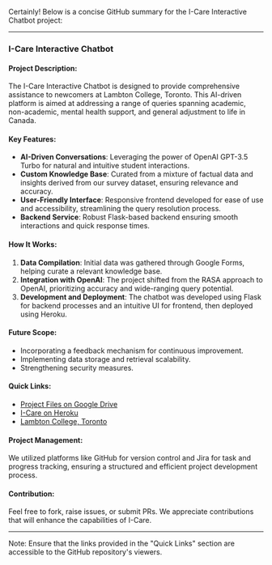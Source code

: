 Certainly! Below is a concise GitHub summary for the I-Care Interactive Chatbot project:

---

### I-Care Interactive Chatbot

#### Project Description:
The I-Care Interactive Chatbot is designed to provide comprehensive assistance to newcomers at Lambton College, Toronto. This AI-driven platform is aimed at addressing a range of queries spanning academic, non-academic, mental health support, and general adjustment to life in Canada.

#### Key Features:
- **AI-Driven Conversations**: Leveraging the power of OpenAI GPT-3.5 Turbo for natural and intuitive student interactions.
- **Custom Knowledge Base**: Curated from a mixture of factual data and insights derived from our survey dataset, ensuring relevance and accuracy.
- **User-Friendly Interface**: Responsive frontend developed for ease of use and accessibility, streamlining the query resolution process.
- **Backend Service**: Robust Flask-based backend ensuring smooth interactions and quick response times.

#### How It Works:
1. **Data Compilation**: Initial data was gathered through Google Forms, helping curate a relevant knowledge base.
2. **Integration with OpenAI**: The project shifted from the RASA approach to OpenAI, prioritizing accuracy and wide-ranging query potential.
3. **Development and Deployment**: The chatbot was developed using Flask for backend processes and an intuitive UI for frontend, then deployed using Heroku.

#### Future Scope:
- Incorporating a feedback mechanism for continuous improvement.
- Implementing data storage and retrieval scalability.
- Strengthening security measures.

#### Quick Links:
- [Project Files on Google Drive](https://drive.google.com/drive/folders/1yTvkK7V6N7PMsv4hEz48qx1oD9fT2uf6)
- [I-Care on Heroku](https://icarechatbot-7d5f29b45cdd.herokuapp.com/)
- [Lambton College, Toronto](https://www.lambtoncollege.ca/toronto/)

#### Project Management:
We utilized platforms like GitHub for version control and Jira for task and progress tracking, ensuring a structured and efficient project development process.

#### Contribution:
Feel free to fork, raise issues, or submit PRs. We appreciate contributions that will enhance the capabilities of I-Care.

---

Note: Ensure that the links provided in the "Quick Links" section are accessible to the GitHub repository's viewers.
